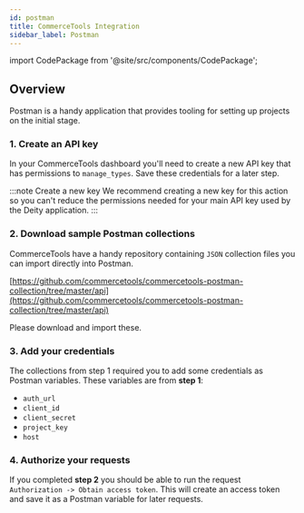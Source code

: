 ```yaml
---
id: postman
title: CommerceTools Integration
sidebar_label: Postman
---
```


import CodePackage from '@site/src/components/CodePackage';

<CodePackage name="@deity/falcon-commercetools-module" />

## Overview
Postman is a handy application that provides tooling for setting up projects on the initial stage.

### 1. Create an API key

In your CommerceTools dashboard you'll need to create a new API key that has permissions to `manage_types`. Save these credentials for a later step.

:::note Create a new key
We recommend creating a new key for this action so you can't reduce the permissions needed for your main API key used by the Deity application.
:::

### 2. Download sample Postman collections

CommerceTools have a handy repository containing `JSON` collection files you can import directly into Postman.

[https://github.com/commercetools/commercetools-postman-collection/tree/master/api](https://github.com/commercetools/commercetools-postman-collection/tree/master/api)

Please download and import these.

### 3. Add your credentials

The collections from step 1 required you to add some credentials as Postman variables. These variables are from **step 1**:

- `auth_url`
- `client_id`
- `client_secret`
- `project_key`
- `host`

### 4. Authorize your requests

If you completed **step 2** you should be able to run the request `Authorization -> Obtain access token`. This will create an access token and save it as a Postman variable for later requests.